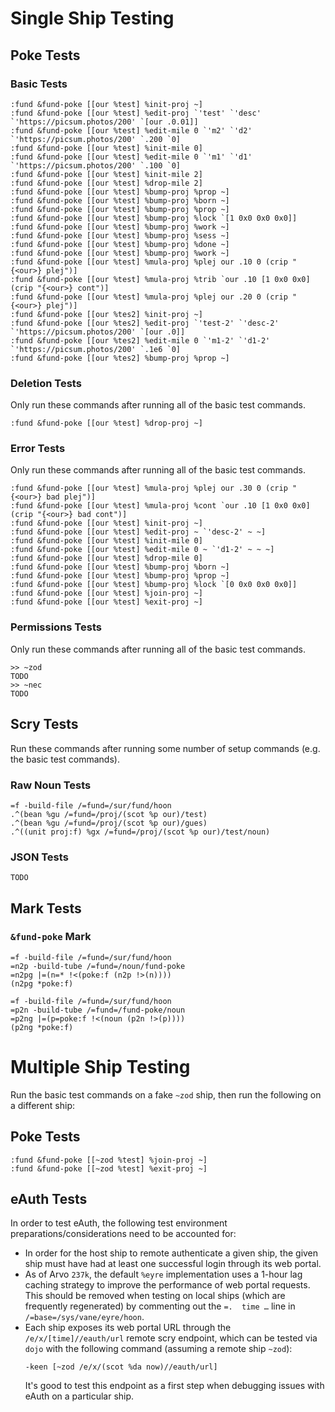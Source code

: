 # Single Ship Testing #

## Poke Tests ##

### Basic Tests ###

```
:fund &fund-poke [[our %test] %init-proj ~]
:fund &fund-poke [[our %test] %edit-proj `'test' `'desc' `'https://picsum.photos/200' `[our .0.01]]
:fund &fund-poke [[our %test] %edit-mile 0 `'m2' `'d2' `'https://picsum.photos/200' `.200 `0]
:fund &fund-poke [[our %test] %init-mile 0]
:fund &fund-poke [[our %test] %edit-mile 0 `'m1' `'d1' `'https://picsum.photos/200' `.100 `0]
:fund &fund-poke [[our %test] %init-mile 2]
:fund &fund-poke [[our %test] %drop-mile 2]
:fund &fund-poke [[our %test] %bump-proj %prop ~]
:fund &fund-poke [[our %test] %bump-proj %born ~]
:fund &fund-poke [[our %test] %bump-proj %prop ~]
:fund &fund-poke [[our %test] %bump-proj %lock `[1 0x0 0x0 0x0]]
:fund &fund-poke [[our %test] %bump-proj %work ~]
:fund &fund-poke [[our %test] %bump-proj %sess ~]
:fund &fund-poke [[our %test] %bump-proj %done ~]
:fund &fund-poke [[our %test] %bump-proj %work ~]
:fund &fund-poke [[our %test] %mula-proj %plej our .10 0 (crip "{<our>} plej")]
:fund &fund-poke [[our %test] %mula-proj %trib `our .10 [1 0x0 0x0] (crip "{<our>} cont")]
:fund &fund-poke [[our %test] %mula-proj %plej our .20 0 (crip "{<our>} plej")]
:fund &fund-poke [[our %tes2] %init-proj ~]
:fund &fund-poke [[our %tes2] %edit-proj `'test-2' `'desc-2' `'https://picsum.photos/200' `[our .0]]
:fund &fund-poke [[our %tes2] %edit-mile 0 `'m1-2' `'d1-2' `'https://picsum.photos/200' `.1e6 `0]
:fund &fund-poke [[our %tes2] %bump-proj %prop ~]
```

### Deletion Tests ###

Only run these commands after running all of the basic test commands.

```
:fund &fund-poke [[our %test] %drop-proj ~]
```

### Error Tests ###

Only run these commands after running all of the basic test commands.

```
:fund &fund-poke [[our %test] %mula-proj %plej our .30 0 (crip "{<our>} bad plej")]
:fund &fund-poke [[our %test] %mula-proj %cont `our .10 [1 0x0 0x0] (crip "{<our>} bad cont")]
:fund &fund-poke [[our %test] %init-proj ~]
:fund &fund-poke [[our %test] %edit-proj ~ `'desc-2' ~ ~]
:fund &fund-poke [[our %test] %init-mile 0]
:fund &fund-poke [[our %test] %edit-mile 0 ~ `'d1-2' ~ ~ ~]
:fund &fund-poke [[our %test] %drop-mile 0]
:fund &fund-poke [[our %test] %bump-proj %born ~]
:fund &fund-poke [[our %test] %bump-proj %prop ~]
:fund &fund-poke [[our %test] %bump-proj %lock `[0 0x0 0x0 0x0]]
:fund &fund-poke [[our %test] %join-proj ~]
:fund &fund-poke [[our %test] %exit-proj ~]
```

### Permissions Tests ###

Only run these commands after running all of the basic test commands.

```
>> ~zod
TODO
>> ~nec
TODO
```

## Scry Tests ##

Run these commands after running some number of setup commands (e.g. the basic
test commands).

### Raw Noun Tests ###

```
=f -build-file /=fund=/sur/fund/hoon
.^(bean %gu /=fund=/proj/(scot %p our)/test)
.^(bean %gu /=fund=/proj/(scot %p our)/gues)
.^((unit proj:f) %gx /=fund=/proj/(scot %p our)/test/noun)
```

### JSON Tests ###

```
TODO
```

## Mark Tests ##

### `&fund-poke` Mark ###

```
=f -build-file /=fund=/sur/fund/hoon
=n2p -build-tube /=fund=/noun/fund-poke
=n2pg |=(n=* !<(poke:f (n2p !>(n))))
(n2pg *poke:f)
```

```
=f -build-file /=fund=/sur/fund/hoon
=p2n -build-tube /=fund=/fund-poke/noun
=p2ng |=(p=poke:f !<(noun (p2n !>(p))))
(p2ng *poke:f)
```

# Multiple Ship Testing #

Run the basic test commands on a fake `~zod` ship, then run the following on
a different ship:

## Poke Tests ##

```
:fund &fund-poke [[~zod %test] %join-proj ~]
:fund &fund-poke [[~zod %test] %exit-proj ~]
```

## eAuth Tests ##

In order to test eAuth, the following test environment preparations/considerations
need to be accounted for:

- In order for the host ship to remote authenticate a given ship, the given
  ship must have had at least one successful login through its web portal.
- As of Arvo `237k`, the default `%eyre` implementation uses a 1-hour lag
  caching strategy to improve the performance of web portal requests. This
  should be removed when testing on local ships (which are frequently
  regenerated) by commenting out the `=.  time …` line in
  `/=base=/sys/vane/eyre/hoon`.
- Each ship exposes its web portal URL through the `/e/x/[time]//eauth/url`
  remote scry endpoint, which can be tested via `dojo` with the following
  command (assuming a remote ship `~zod`):
  ```
  -keen [~zod /e/x/(scot %da now)//eauth/url]
  ```
  It's good to test this endpoint as a first step when debugging issues with
  eAuth on a particular ship.
